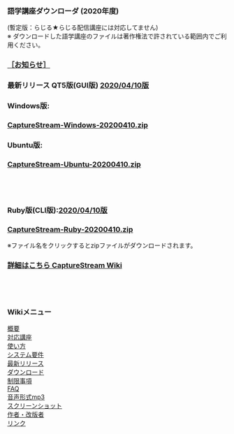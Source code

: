 ### 語学講座ダウンローダ (2020年度)      
(暫定版：らじる★らじる配信講座には対応してません)        
※ ダウンロードした語学講座のファイルは著作権法で許されている範囲内でご利用ください。          
### [［お知らせ］](https://github.com/CSReviser/CaptureStream/wiki/お知らせ)     
### 最新リリース  QT5版(GUI版)  [2020/04/10版](https://github.com/CSReviser/CaptureStream/releases/tag/20200410)     
### Windows版:      
### [CaptureStream-Windows-20200410.zip](https://github.com/CSReviser/CaptureStream/releases/download/20200410/CaptureStream-Windows-20200410.zip)       
### Ubuntu版:       
### [CaptureStream-Ubuntu-20200410.zip](https://github.com/CSReviser/CaptureStream/releases/download/20200410/CaptureStream-Ubuntu-20200410.zip)      
## 　　　
### Ruby版(CLI版):[2020/04/10版](https://github.com/CSReviser/CaptureStream/releases/tag/20200410)        
### [CaptureStream-Ruby-20200410.zip](https://github.com/CSReviser/CaptureStream/releases/download/20200410/CaptureStream-ruby-20200410.zip)    


※ファイル名をクリックするとzipファイルがダウンロードされます。




 
### [詳細はこちら CaptureStream Wiki](https://github.com/CSReviser/CaptureStream/wiki/CaptureStream)  

   
   

## 　　　　
### Wikiメニュー     
[概要](https://github.com/CSReviser/CaptureStream/wiki/%E6%A6%82%E8%A6%81)   
[対応講座](https://github.com/CSReviser/CaptureStream/wiki/%E5%AF%BE%E5%BF%9C%E8%AC%9B%E5%BA%A7)    
[使い方](https://github.com/CSReviser/CaptureStream/wiki/%E4%BD%BF%E3%81%84%E6%96%B9)   
[システム要件](https://github.com/CSReviser/CaptureStream/wiki/%E3%82%B7%E3%82%B9%E3%83%86%E3%83%A0%E8%A6%81%E4%BB%B6)    
[最新リリース](https://github.com/CSReviser/CaptureStream/wiki/%E6%9C%80%E6%96%B0%E3%83%AA%E3%83%AA%E3%83%BC%E3%82%B9)   
[ダウンロード](https://github.com/CSReviser/CaptureStream/wiki/%E3%83%80%E3%82%A6%E3%83%B3%E3%83%AD%E3%83%BC%E3%83%89)   
[制限事項](https://github.com/CSReviser/CaptureStream/wiki/%E5%88%B6%E9%99%90%E4%BA%8B%E9%A0%85)   
[FAQ](https://github.com/CSReviser/CaptureStream/wiki/FAQ)   
[音声形式mp3](https://github.com/CSReviser/CaptureStream/wiki/%E9%9F%B3%E5%A3%B0%E5%BD%A2%E5%BC%8Fmp3)           
[スクリーンショット](https://github.com/CSReviser/CaptureStream/wiki/スクリーンショット)   
[作者・改版者](https://github.com/CSReviser/CaptureStream/wiki/作者・改版者)   
[リンク](https://github.com/CSReviser/CaptureStream/wiki/リンク)   

